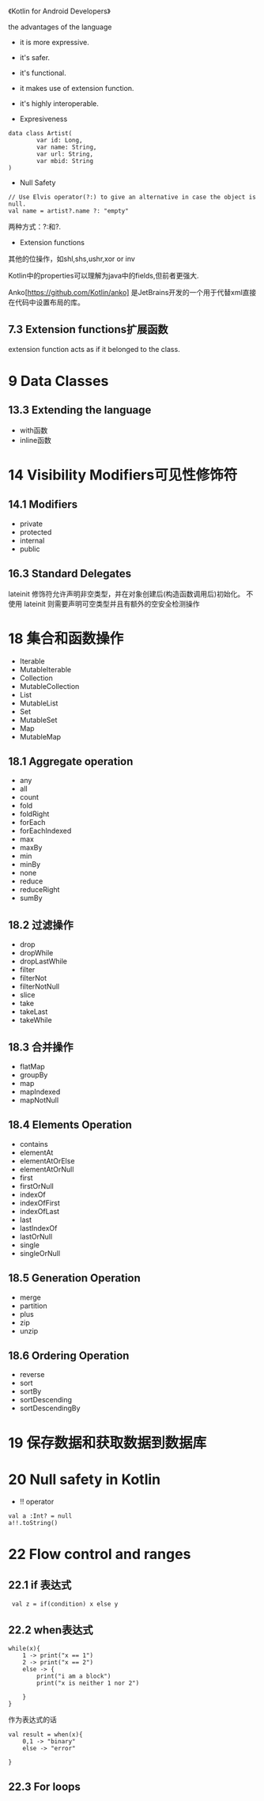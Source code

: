 《Kotlin for Android Developers》

the advantages of the language
- it is more expressive.
- it's safer.
- it's functional.
- it makes use of extension function.
- it's highly interoperable.

- Expresiveness
```
data class Artist(
        var id: Long,
        var name: String,
        var url: String,
        var mbid: String
)

```

- Null Safety
```
// Use Elvis operator(?:) to give an alternative in case the object is null.
val name = artist?.name ?: "empty"

```

两种方式：?:和?.
- Extension functions




其他的位操作，如shl,shs,ushr,xor or inv


Kotlin中的properties可以理解为java中的fields,但前者更强大.


Anko[https://github.com/Kotlin/anko] 是JetBrains开发的一个用于代替xml直接在代码中设置布局的库。

## 7.3 Extension functions扩展函数
extension function acts as if it belonged to the class.

# 9 Data Classes


## 13.3 Extending the language
- with函数
- inline函数 


# 14 Visibility Modifiers可见性修饰符

## 14.1 Modifiers
- private 
- protected
- internal
- public



## 16.3 Standard Delegates
lateinit 修饰符允许声明非空类型，并在对象创建后(构造函数调用后)初始化。 不使用 lateinit 则需要声明可空类型并且有额外的空安全检测操作
 
 
 
 
# 18 集合和函数操作
- Iterable
- MutableIterable
- Collection
- MutableCollection
- List
- MutableList
- Set
- MutableSet
- Map
- MutableMap


## 18.1 Aggregate operation
- any
- all
- count
- fold
- foldRight
- forEach
- forEachIndexed
- max
- maxBy
- min
- minBy
- none
- reduce
- reduceRight
- sumBy

## 18.2 过滤操作
- drop
- dropWhile
- dropLastWhile
- filter
- filterNot
- filterNotNull
- slice
- take
- takeLast
- takeWhile

## 18.3 合并操作
- flatMap
- groupBy
- map
- mapIndexed
- mapNotNull


## 18.4 Elements Operation
- contains
- elementAt
- elementAtOrElse
- elementAtOrNull
- first
- firstOrNull
- indexOf
- indexOfFirst
- indexOfLast
- last
- lastIndexOf
- lastOrNull
- single
- singleOrNull


## 18.5 Generation Operation
- merge
- partition
- plus
- zip
- unzip

## 18.6 Ordering Operation
- reverse
- sort
- sortBy
- sortDescending 
- sortDescendingBy    


# 19 保存数据和获取数据到数据库



# 20 Null safety in Kotlin

- !! operator
```
val a :Int? = null
a!!.toString()
```

# 22 Flow control and ranges

## 22.1 if 表达式
```
 val z = if(condition) x else y
```

## 22.2 when表达式

```
while(x){
    1 -> print("x == 1")
    2 -> print("x == 2")
    else -> {
        print("i am a block")
        print("x is neither 1 nor 2")

    }
}

```


作为表达式的话
```
val result = when(x){
    0,1 -> "binary"
    else -> "error"

}
```

## 22.3 For loops






